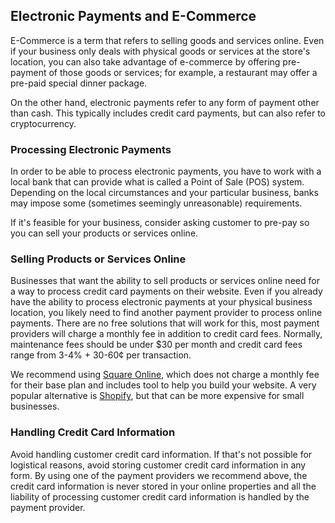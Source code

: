 ## Electronic Payments and E-Commerce <a name="electronic-payments-and-e-commerce"></a>

E-Commerce is a term that refers to selling goods and services online. Even if your business only
deals with physical goods or services at the store's location, you can also take advantage of
e-commerce by offering pre-payment of those goods or services; for example, a restaurant may offer
a pre-paid special dinner package.

On the other hand, electronic payments refer to any form of payment other than cash. This typically
includes credit card payments, but can also refer to cryptocurrency.


### Processing Electronic Payments

In order to be able to process electronic payments, you have to work with a local bank that can provide
what is called a Point of Sale (POS) system. Depending on the local circumstances and your
particular business, banks may impose some (sometimes seemingly unreasonable) requirements.

If it's feasible for your business, consider asking customer to pre-pay so you can sell your
products or services online.


### Selling Products or Services Online

Businesses that want the ability to sell products or services online need for a way to process
credit card payments on their website. Even if you already have the ability to process electronic
payments at your physical business location, you likely need to find another payment provider to
process online payments. There are no free solutions that will work for this, most payment providers
will charge a monthly fee in addition to credit card fees. Normally, maintenance fees should be
under $30 per month and credit card fees range from 3-4% + 30-60¢ per transaction.

We recommend using [Square Online](https://squareup.com/us/en/online-store), which does not charge a
monthly fee for their base plan and includes tool to help you build your website. A very popular
alternative is [Shopify](https://www.shopify.com/), but that can be more expensive for small
businesses.


### Handling Credit Card Information

Avoid handling customer credit card information. If that's not possible for logistical reasons,
avoid storing customer credit card information in any form. By using one of the payment providers we
recommend above, the credit card information is never stored in your online properties and all the
liability of processing customer credit card information is handled by the payment provider.
